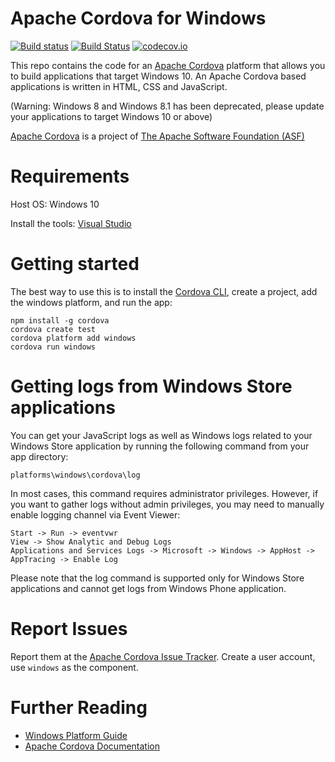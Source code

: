 <!--
#
# Licensed to the Apache Software Foundation (ASF) under one
# or more contributor license agreements.  See the NOTICE file
# distributed with this work for additional information
# regarding copyright ownership.  The ASF licenses this file
# to you under the Apache License, Version 2.0 (the
# "License"); you may not use this file except in compliance
# with the License.  You may obtain a copy of the License at
#
# http://www.apache.org/licenses/LICENSE-2.0
#
# Unless required by applicable law or agreed to in writing,
# software distributed under the License is distributed on an
# "AS IS" BASIS, WITHOUT WARRANTIES OR CONDITIONS OF ANY
#  KIND, either express or implied.  See the License for the
# specific language governing permissions and limitations
# under the License.
#
-->

# Apache Cordova for Windows

[![Build status](https://ci.appveyor.com/api/projects/status/19h1fq0lyvwtei05/branch/master)](https://ci.appveyor.com/project/Humbedooh/cordova-windows/branch/master)
[![Build Status](https://travis-ci.org/apache/cordova-windows.svg?branch=master)](https://travis-ci.org/apache/cordova-windows)
[![codecov.io](https://codecov.io/github/apache/cordova-windows/coverage.svg?branch=master)](https://codecov.io/github/apache/cordova-windows?branch=master)

This repo contains the code for an [Apache Cordova](http://cordova.apache.org) platform that allows you to build applications that target Windows 10. An Apache Cordova based applications is written in HTML, CSS and JavaScript.

(Warning: Windows 8 and Windows 8.1 has been deprecated, please update your applications to target Windows 10 or above)

[Apache Cordova](http://cordova.apache.org) is a project of [The Apache Software Foundation (ASF)](http://apache.org)

# Requirements

Host OS: Windows 10

Install the tools: [Visual Studio](http://www.visualstudio.com/downloads)

# Getting started
The best way to use this is to install the [Cordova CLI](https://www.npmjs.com/package/cordova), create a project, add the windows platform, and run the app:

	npm install -g cordova
	cordova create test
	cordova platform add windows
	cordova run windows

# Getting logs from Windows Store applications
You can get your JavaScript logs as well as Windows logs related to your Windows Store application by running the following command from your app directory:

	platforms\windows\cordova\log

In most cases, this command requires administrator privileges. However, if you want to gather logs without admin privileges, you may need to manually enable logging channel via Event Viewer:

	Start -> Run -> eventvwr
	View -> Show Analytic and Debug Logs
	Applications and Services Logs -> Microsoft -> Windows -> AppHost -> AppTracing -> Enable Log

Please note that the log command is supported only for Windows Store applications and cannot get logs from Windows Phone application.

# Report Issues
Report them at the [Apache Cordova Issue Tracker](https://issues.apache.org/jira/browse/CB). Create a user account, use `windows` as the component.

# Further Reading
- [Windows Platform Guide](http://cordova.apache.org/docs/en/edge/guide_platforms_win8_index.md.html#Windows%208%20Platform%20Guide)
- [Apache Cordova Documentation](http://docs.cordova.io)
